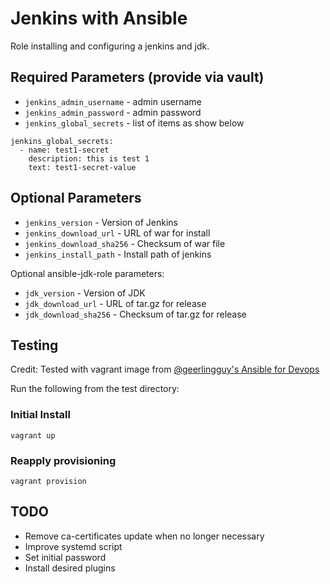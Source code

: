 # Jenkins with Ansible

Role installing and configuring a jenkins and jdk.

## Required Parameters (provide via vault)

 * `jenkins_admin_username` - admin username
 * `jenkins_admin_password` - admin password
 * `jenkins_global_secrets` - list of items as show below

```
jenkins_global_secrets:
  - name: test1-secret
    description: this is test 1
    text: test1-secret-value
```

## Optional Parameters

 * `jenkins_version` - Version of Jenkins
 * `jenkins_download_url` - URL of war for install
 * `jenkins_download_sha256` - Checksum of war file
 * `jenkins_install_path` - Install path of jenkins

Optional ansible-jdk-role parameters:
 * `jdk_version` - Version of JDK
 * `jdk_download_url` - URL of tar.gz for release
 * `jdk_download_sha256` - Checksum of tar.gz for release

## Testing

Credit: Tested with vagrant image from [@geerlingguy's Ansible for Devops](https://github.com/geerlingguy/ansible-for-devops)

Run the following from the test directory:

### Initial Install
```
vagrant up
```

### Reapply provisioning
```
vagrant provision
```

## TODO

 * Remove ca-certificates update when no longer necessary
 * Improve systemd script
 * Set initial password
 * Install desired plugins
